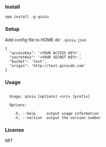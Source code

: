 ### Install

```
npm install -g qiniu
```

### Setup

Add config file to HOME dir: `.qiniu.json`

```
{
  "accessKey": '<YOUR ACCESS KEY>',
  "secretKey": '<YOUR SECRET KEY>',
  "bucket": 'test',
  "origin": 'http://test.qiniudn.com'
}
```

### Usage

```

  Usage: qiniu [options] <src> [prefix]

  Options:

    -h, --help     output usage information
    -V, --version  output the version number

```

### License

MIT
